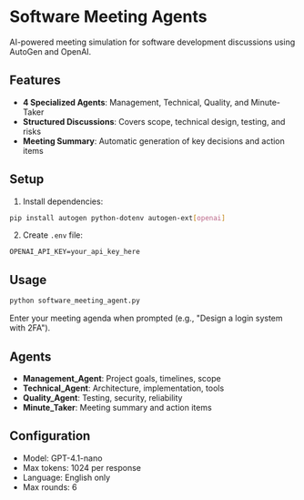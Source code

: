 # Software Meeting Agents

AI-powered meeting simulation for software development discussions using AutoGen and OpenAI.

## Features

- **4 Specialized Agents**: Management, Technical, Quality, and Minute-Taker
- **Structured Discussions**: Covers scope, technical design, testing, and risks
- **Meeting Summary**: Automatic generation of key decisions and action items

## Setup

1. Install dependencies:
```bash
pip install autogen python-dotenv autogen-ext[openai]
```

2. Create `.env` file:
```
OPENAI_API_KEY=your_api_key_here
```

## Usage

```bash
python software_meeting_agent.py
```

Enter your meeting agenda when prompted (e.g., "Design a login system with 2FA").

## Agents

- **Management_Agent**: Project goals, timelines, scope
- **Technical_Agent**: Architecture, implementation, tools
- **Quality_Agent**: Testing, security, reliability
- **Minute_Taker**: Meeting summary and action items

## Configuration

- Model: GPT-4.1-nano
- Max tokens: 1024 per response
- Language: English only
- Max rounds: 6
